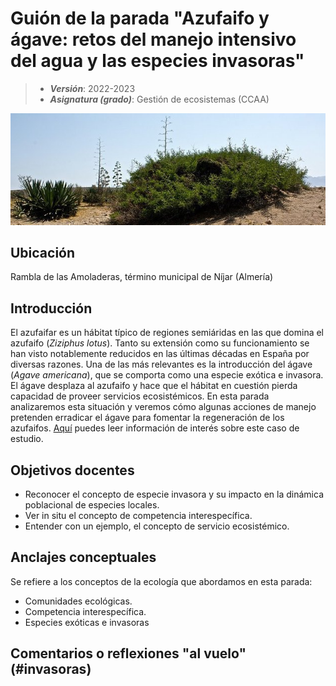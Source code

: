 # Guión de la parada "Azufaifo y ágave: retos del manejo intensivo del agua y las especies invasoras"


> + **_Versión_**: 2022-2023
> + **_Asignatura (grado)_**: Gestión de ecosistemas (CCAA)

![portada](https://github.com/aprendiendo-cosas/C_azufaifo_gesteco/raw/main/images/azufaifo.jpg) 

## Ubicación

Rambla de las Amoladeras, término municipal de Níjar (Almería)

## Introducción

El azufaifar es un hábitat típico de regiones semiáridas en las que domina el azufaifo (*Ziziphus lotus*). Tanto su extensión como su funcionamiento se han visto notablemente reducidos en las últimas décadas en España por diversas razones. Una de las más relevantes es la introducción del ágave (*Agave americana*), que se comporta como una especie exótica e invasora. El ágave desplaza al azufaifo y hace que el hábitat en cuestión pierda capacidad de proveer servicios ecosistémicos. En esta parada analizaremos esta situación y veremos cómo algunas acciones de manejo pretenden erradicar el ágave para fomentar la regeneración de los azufaifos. [Aquí](https://www.lifeadaptamed.eu/?p=1473) puedes leer información de interés sobre este caso de estudio. 




## Objetivos docentes
+ Reconocer el concepto de especie invasora y su impacto en la dinámica poblacional de especies locales.
+ Ver in situ el concepto de competencia interespecífica.
+ Entender con un ejemplo, el concepto de servicio ecosistémico.



## Anclajes conceptuales

Se refiere a los conceptos de la ecología que abordamos en esta parada:

- Comunidades ecológicas.
- Competencia interespecífica.
- Especies exóticas e invasoras



## Comentarios o reflexiones "al vuelo" (#invasoras)



